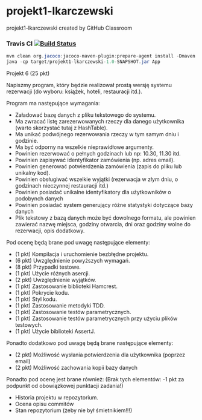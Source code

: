 # projekt1-lkarczewski
projekt1-lkarczewski created by GitHub Classroom
### Travis CI [![Build Status](https://travis-ci.com/testowanieaplikacjijavaug/projekt1-lkarczewski.svg?token=1GLazZGrwXcNFBLzNe2m&branch=master)](https://travis-ci.com/TestowanieRubyUG20182019/projektsemestralny-sudokuteam)

```java
mvn clean org.jacoco:jacoco-maven-plugin:prepare-agent install -Dmaven.test.failure.ignore=true
java -cp target/projekt1-lkarczewski-1.0-SNAPSHOT.jar App
```

Projekt 6 (25 pkt)

Napiszmy program, który będzie realizował prostą wersję systemu rezerwacji (do wyboru: książek, hoteli, restauracji itd.).

Program ma następujące wymagania:

- Załadować bazę danych z pliku tekstowego do systemu.
- Ma zwracać listę zarezerwowanych rzeczy dla danego użytkownika (warto skorzystać tutaj z HashTable).
- Ma unikać podwójnego rezerwowania rzeczy w tym samym dniu i godzinie.
- Ma być odporny na wszelkie nieprawidłowe argumenty.
- Powinien rezerwować o pełnych godzinach lub np: 10.30, 11.30 itd.
- Powinien zapisywać identyfikator zamówienia (np. adres email).
- Powinien generować potwierdzenia zamówienia (zapis do pliku lub unikalny kod).
- Powinien obsługiwać wszelkie wyjątki (rezerwacja w złym dniu, o godzinach nieczynnej restauracji itd.)
- Powinien posiadać unikalne identyfikatory dla użytkowników o podobynch danych
- Powinien posiadać system generujący różne statystyki dotyczące bazy danych
- Plik tekstowy z bazą danych może być dowolnego formatu, ale powinien zawierać nazwę miejsca, godziny otwarcia, dni oraz godziny wolne do rezerwacji, opis dodatkowy.

Pod ocenę będą brane pod uwagę następujące elementy:

- (1 pkt) Kompilacja i uruchomienie bezbłędne projektu.
- (6 pkt) Uwzględnienie powyższych wymagań.
- (8 pkt) Przypadki testowe.
- (1 pkt) Użycie różnych asercji.
- (2 pkt) Uwzględnienie wyjątków.
- (1 pkt) Zastosowanie biblioteki Hamcrest.
- (1 pkt) Pokrycie kodu.
- (1 pkt) Styl kodu.
- (1 pkt) Zastosowanie metodyki TDD.
- (1 pkt) Zastosowanie testów parametrycznych.
- (1 pkt) Zastosowanie testów parametrycznych przy użyciu plików testowych.
- (1 pkt) Użycie biblioteki AssertJ.

Ponadto dodatkowo pod uwagę będą brane następujące elementy:

- (2 pkt) Możliwość wysłania potwierdzenia dla użytkownika (poprzez email)
- (2 pkt) Możliwość zachowania kopii bazy danych

Ponadto pod ocenę jest brane również: (Brak tych elementów: -1 pkt za podpunkt od obowiązkowej punktacji zadania!)

- Historia projektu w repozytorium.
- Ocena opisu commitów
- Stan repozytorium (żeby nie był śmietnikiem!!!)
